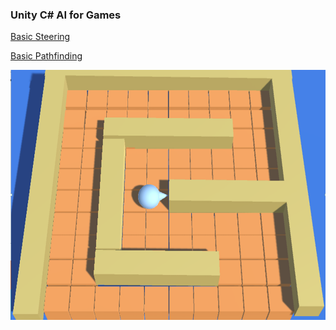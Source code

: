 ### Unity C# AI for Games

[Basic Steering](https://www.youtube.com/watch?v=girlmIxtDv0)

[Basic Pathfinding](https://www.youtube.com/watch?v=0CxXPmaL3xM)


<img height="400" src="https://github.com/drwiner/UnityAI4Games/blob/master/boid_tile_world.jpg" alt="Boid" />